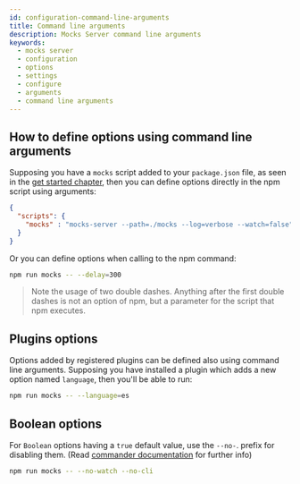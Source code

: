 ```yaml
---
id: configuration-command-line-arguments
title: Command line arguments
description: Mocks Server command line arguments
keywords:
  - mocks server
  - configuration
  - options
  - settings
  - configure
  - arguments
  - command line arguments
---
```


## How to define options using command line arguments

Supposing you have a `mocks` script added to your `package.json` file, as seen in the [get started chapter](get-started-intro.md#installation), then you can define options directly in the npm script using arguments:

```json
{
  "scripts": {
    "mocks" : "mocks-server --path=./mocks --log=verbose --watch=false"
  }
}
```

Or you can define options when calling to the npm command:

```bash
npm run mocks -- --delay=300
```

> Note the usage of two double dashes. Anything after the first double dashes is not an option of npm, but a parameter for the script that npm executes.

## Plugins options

Options added by registered plugins can be defined also using command line arguments. Supposing you have installed a plugin which adds a new option named `language`, then you'll be able to run:

```bash
npm run mocks -- --language=es
```

## Boolean options

For `Boolean` options having a `true` default value, use the `--no-`. prefix for disabling them. (Read [commander documentation](https://www.npmjs.com/package/commander) for further info)

```bash
npm run mocks -- --no-watch --no-cli
```
